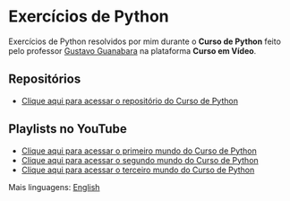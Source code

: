 # Exercícios de Python
Exercícios de Python resolvidos por mim durante o **Curso de Python** feito pelo professor [Gustavo Guanabara](https://github.com/gustavoguanabara) na plataforma **Curso em Vídeo**.

## Repositórios
* [Clique aqui para acessar o repositório do Curso de Python](https://github.com/cursoemvideo/cursoemvideo-python)

## Playlists no YouTube
* [Clique aqui para acessar o primeiro mundo do Curso de Python](https://www.youtube.com/playlist?list=PLHz_AreHm4dlKP6QQCekuIPky1CiwmdI6)
* [Clique aqui para acessar o segundo mundo do Curso de Python](https://www.youtube.com/playlist?list=PLHz_AreHm4dk_nZHmxxf_J0WRAqy5Czye)
* [Clique aqui para acessar o terceiro mundo do Curso de Python](https://www.youtube.com/playlist?list=PLHz_AreHm4dksnH2jVTIVNviIMBVYyFnH)

Mais linguagens: [English]()